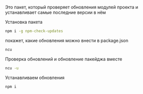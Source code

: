 
Это пакет, который проверяет обновления модулей проекта и устанавливает самые последние версии в нём

Установка пакета

```bash
npm i -g npm-check-updates
```

покажет, какие обновления можно внести в package.json

```bash
ncu
```

Проверка обновлений и обновление пакейджа вместе

```bash
ncu -u
```

Устанавливаем обновления

```bash
npm i
```